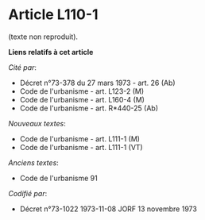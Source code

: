 # Article L110-1

(texte non reproduit).

**Liens relatifs à cet article**

_Cité par_:

  - Décret n°73-378 du 27 mars 1973 - art. 26 (Ab)
  - Code de l'urbanisme - art. L123-2 (M)
  - Code de l'urbanisme - art. L160-4 (M)
  - Code de l'urbanisme - art. R*440-25 (Ab)

_Nouveaux textes_:

  - Code de l'urbanisme - art. L111-1 (M)
  - Code de l'urbanisme - art. L111-1 (VT)

_Anciens textes_:

  - Code de l'urbanisme 91

_Codifié par_:

  - Décret n°73-1022 1973-11-08 JORF 13 novembre 1973
